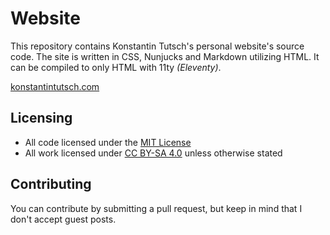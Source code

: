 # Website

This repository contains Konstantin Tutsch's personal website's source code. The site is written in CSS, Nunjucks and Markdown utilizing HTML. It can be compiled to only HTML with 11ty _(Eleventy)_.

[konstantintutsch.com](https://konstantintutsch.com/?utm_source=git&utm_medium=website&utm_campaign=readme&utm_content=text_utmhidden)

## Licensing

-   All code licensed under the [MIT License](LICENSE)
-   All work licensed under [CC BY-SA 4.0](https://creativecommons.org/licenses/by-sa/4.0/) unless otherwise stated

## Contributing

You can contribute by submitting a pull request, but keep in mind that I don't accept guest posts.
